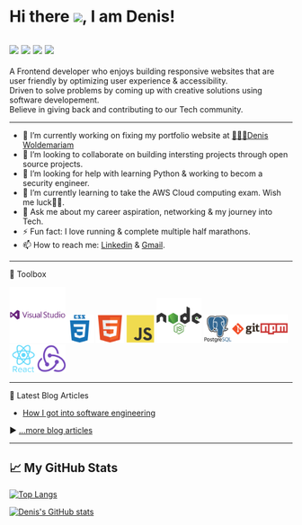 # Hi there <img src="https://raw.githubusercontent.com/MartinHeinz/MartinHeinz/master/wave.gif" width="30px" Hieght="30px" >, I am Denis!
## <img src="https://img.shields.io/github/stars/damewold?style=social"> <img src="https://img.shields.io/github/followers/damewold?style=social"> <img src="https://img.shields.io/twitter/follow/wolde_ai?style=social" > <img src="https://img.shields.io/youtube/channel/views/UCVAIuS-dU9TWYxiR2CIFd2A?style=social" >

A Frontend developer who enjoys building responsive websites that are user friendly by optimizing user experience & accessibility.<br/>
Driven to solve problems by coming up with creative solutions using software developement.<br/>
Believe in giving back and contributing to our Tech community.

---

- 🔭 I’m currently working on fixing my portfolio website at [👨🏾‍💻Denis Woldemariam](https://wolde.dev/#/)
- 👯 I’m looking to collaborate on building intersting projects through open source projects.
- 🤔 I’m looking for help with learning Python & working to becom a security engineer.
- 🌱 I’m currently learning to take the AWS Cloud computing exam. Wish me luck🤞🏾.
- 💬 Ask me about my career aspiration, networking & my journey into Tech.
- ⚡ Fun fact: I love running & complete multiple half marathons.
- 📫 How to reach me: [Linkedin](https://www.linkedin.com/in/denis-woldemariam/) & <a href="https://mail.google.com/mail/u/0/?fs=1&tf=cm&source=mailto&to=damewold@gmail.com" target="_blank">Gmail</a>.


---

🧰 Toolbox

<img src="https://github.com/devicons/devicon/blob/master/icons/visualstudio/visualstudio-plain-wordmark.svg" alt="VS Code" width="100" height="100"/><img src="https://github.com/devicons/devicon/blob/master/icons/css3/css3-plain-wordmark.svg" alt="CSS" width="50" height="50"/> <img src="https://github.com/devicons/devicon/blob/master/icons/html5/html5-original.svg" alt="HTML" width="50" height="50"/> <img src="https://github.com/devicons/devicon/blob/master/icons/javascript/javascript-original.svg" alt="JavaScript" width="50" height="50"/> <img src="https://github.com/devicons/devicon/blob/master/icons/nodejs/nodejs-original-wordmark.svg" alt="NodeJS" width="80" height="80"/> <img src="https://github.com/devicons/devicon/blob/master/icons/postgresql/postgresql-original-wordmark.svg" alt="PostgreSQL" width="50" height="50"/><img src="https://github.com/devicons/devicon/blob/master/icons/git/git-original-wordmark.svg" alt="Git" width="50" height="50"/><img src="https://github.com/devicons/devicon/blob/master/icons/npm/npm-original-wordmark.svg" alt="npm" width="50" height="50"/><img src="https://github.com/devicons/devicon/blob/master/icons/react/react-original-wordmark.svg" alt="react" width="50" height="50"/><img src="https://github.com/devicons/devicon/blob/master/icons/redux/redux-original.svg" alt="redux" width="50" height="50"/> 

---

📘 Latest Blog Articles
<!-- BLOG-POST-LIST:START -->
- [How I got into software engineering](https://dev.to/wolde_ai/how-i-got-into-software-engineering-23e1)
<!-- BLOG-POST-LIST:END -->
▶ [...more blog articles](https://dev.to/wolde_ai)

---

## &#x1f4c8; My GitHub Stats


[![Top Langs](https://github-readme-stats.vercel.app/api/top-langs/?username=damewold)](https://github.com/anuraghazra/github-readme-stats)

[![Denis's GitHub stats](https://github-readme-stats.vercel.app/api?username=damewold&theme=radical)](https://github.com/anuraghazra/github-readme-stats)


<!--
**damewold/damewold** is a ✨ _special_ ✨ repository because its `README.md` (this file) appears on your GitHub profile.

Here are some ideas to get you started:

- 🔭 I’m currently working on ...
- 🌱 I’m currently learning ...
- 👯 I’m looking to collaborate on ...
- 🤔 I’m looking for help with ...
- 💬 Ask me about ...
- 📫 How to reach me: ...
- 😄 Pronouns: ...
- ⚡ Fun fact: ...
-->
